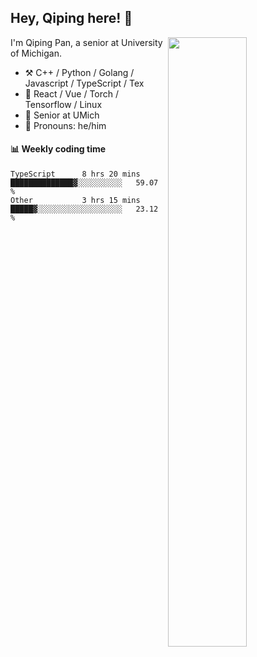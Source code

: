 

## Hey, Qiping here! :wave:

[<img align="right" width="50%" src="https://github-readme-stats.vercel.app/api?username=ppppqp&theme=dark&show_icons=true">](https://metrics.lecoq.io/ppppqp?template=classic)


I'm Qiping Pan, a senior at University of Michigan.

-   :hammer_and_pick: C++ / Python / Golang / Javascript / TypeScript / Tex
-   :pencil: React / Vue / Torch / Tensorflow / Linux 
-   :seedling: Senior at UMich
-   :man: Pronouns: he/him



#### :bar_chart: Weekly coding time

<!--START_SECTION:waka-->

```text
TypeScript      8 hrs 20 mins   ██████████████▓░░░░░░░░░░   59.07 %
Other           3 hrs 15 mins   █████▓░░░░░░░░░░░░░░░░░░░   23.12 %
```

<!--END_SECTION:waka-->
